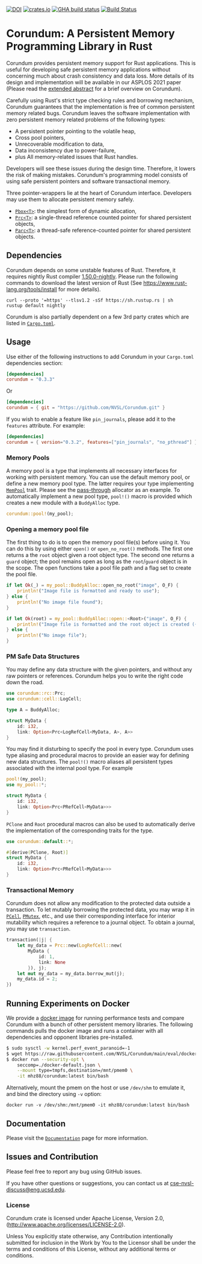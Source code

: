 [![DOI](https://zenodo.org/badge/DOI/10.5281/zenodo.4539743.svg)](https://doi.org/10.5281/zenodo.4539743)
[![crates.io](https://img.shields.io/crates/v/corundum.svg)](https://crates.io/crates/corundum)
[![GHA build status](https://github.com/NVSL/Corundum/workflows/CI/badge.svg)](https://github.com/NVSL/Corundum/actions)
[![Build Status](https://travis-ci.org/NVSL/Corundum.svg?branch=main)](https://travis-ci.org/NVSL/Corundum)

# Corundum: A Persistent Memory Programming Library in Rust

Corundum provides persistent memory support for Rust applications. This
is useful for developing safe persistent memory applications without concerning
much about crash consistency and data loss. More details of its design and implementation
will be available in our ASPLOS 2021 paper (Please read the
[extended abstract](https://asplos-conference.org/abstracts/asplos21-paper171-extended_abstract.pdf)
for a brief overview on Corundum).

Carefully using Rust's strict type checking rules and borrowing mechanism,
Corundum guarantees that the implementation is free of common persistent memory
related bugs. Corundum leaves the software implementation with zero persistent
memory related problems of the following types:

* A persistent pointer pointing to the volatile heap,
* Cross pool pointers,
* Unrecoverable modification to data,
* Data inconsistency due to power-failure,
* plus All memory-related issues that Rust handles.

Developers will see these issues during the design time. Therefore, it lowers
the risk of making mistakes. Corundum's programming model consists of using safe
persistent pointers and software transactional memory.

Three pointer-wrappers lie at the heart of Corundum interface. Developers may use
them to allocate persistent memory safely.

* [`Pbox<T>`](src/boxed.rs#L108): the simplest form of dynamic allocation,
* [`Prc<T>`](src/prc.rs#L117): a single-thread reference counted pointer for shared
    persistent objects,
* [`Parc<T>`](src/sync/parc.rs#L159): a thread-safe reference-counted pointer for
    shared persistent objects.

## Dependencies

Corundum depends on some unstable features of Rust. Therefore, it requires
nightly Rust compiler [1.50.0-nightly](https://github.com/rust-lang/rust).
Please run the following commands to download the latest version of Rust (See
<https://www.rust-lang.org/tools/install> for more details).

```shell
curl --proto '=https' --tlsv1.2 -sSf https://sh.rustup.rs | sh
rustup default nightly
```

Corundum is also partially dependent on a few 3rd party crates which are listed
in [`Cargo.toml`](Cargo.toml#L34-L45).

## Usage

Use either of the following instructions to add Corundum in your `Cargo.toml`
dependencies section:

```toml
[dependencies]
corundum = "0.3.3"
```

Or

```toml
[dependencies]
corundum = { git = "https://github.com/NVSL/Corundum.git" }
```

If you wish to enable a feature like `pin_journals`, please add it to the
`features` attribute. For example:

```toml
[dependencies]
corundum = { version="0.3.2", features=["pin_journals", "no_pthread"] }
```

### Memory Pools

A memory pool is a type that implements all necessary interfaces for working
with persistent memory. You can use the default memory pool, or define a new
memory pool type. The latter requires your type implementing
[`MemPool`](src/alloc/pool.rs#L169) trait. Please see the
[pass-through](src/alloc/heap.rs#L26) allocator as an example. To automatically
implement a new pool type, `pool!()` macro is provided which creates a new module
with a `BuddyAlloc` type.

```rust
corundum::pool!(my_pool);
```

### Opening a memory pool file

The first thing to do is to open the memory pool file(s) before using it. You
can do this by using either `open()` or `open_no_root()` methods. The first one
returns a the `root` object given a root object type. The second one returns a
`guard` object; the pool remains open as long as the `root`/`guard` object is in
the scope. The open functions take a pool file path and a flag set to create
the pool file.

```rust
if let Ok(_) = my_pool::BuddyAlloc::open_no_root("image", O_F) {
    println!("Image file is formatted and ready to use");
} else {
    println!("No image file found");
}
```

```rust
if let Ok(root) = my_pool::BuddyAlloc::open::<Root>("image", O_F) {
    println!("Image file is formatted and the root object is created ({:?})", root);
} else {
    println!("No image file");
}
```

### PM Safe Data Structures

You may define any data structure with the given pointers, and without any raw
pointers or references. Corundum helps you to write the right code down the road.

```rust
use corundum::rc::Prc;
use corundum::cell::LogCell;

type A = BuddyAlloc;

struct MyData {
    id: i32,
    link: Option<Prc<LogRefCell<MyData, A>, A>>
}
```

You may find it disturbing to specify the pool in every type. Corundum uses type
aliasing and procedural macros to provide an easier way for defining new data
structures. The `pool!()` macro aliases all persistent types associated with the
internal pool type. For example

```rust
pool!(my_pool);
use my_pool::*;

struct MyData {
    id: i32,
    link: Option<Prc<PRefCell<MyData>>>
}
```

`PClone` and `Root` procedural macros can also be used to automatically derive
the implementation of the corresponding traits for the type.

```rust
use corundum::default::*;

#[derive(PClone, Root)]
struct MyData {
    id: i32,
    link: Option<Prc<PRefCell<MyData>>>
}
```

### Transactional Memory

Corundum does not allow any modification to the protected data outside a
transaction. To let mutably borrowing the protected data, you may wrap it in
[`PCell`](src/cell/cell.rs#33), [`PMutex`](src/sync/mutex.rs#145), etc.,
and use their corresponding interface for interior mutability which requires a
reference to a journal object. To obtain a journal, you may use `transaction`.

```rust
transaction(|j| {
    let my_data = Prc::new(LogRefCell::new(
        MyData {
            id: 1,
            link: None
        }), j);
    let mut my_data = my_data.borrow_mut(j);
    my_data.id = 2;
})
```

## Running Experiments on Docker

We provide a [docker image](https://hub.docker.com/r/mhz88/corundum) for running
performance tests and compare Corundum with a bunch of other persistent memory
libraries. The following commands pulls the docker image and runs a container with
all dependencies and opponent libraries pre-installed.

```sh
$ sudo sysctl -w kernel.perf_event_paranoid=-1
$ wget https://raw.githubusercontent.com/NVSL/Corundum/main/eval/docker-default.json
$ docker run --security-opt \
    seccomp=./docker-default.json \
    --mount type=tmpfs,destination=/mnt/pmem0 \
    -it mhz88/corundum:latest bin/bash
```

Alternatively, mount the pmem on the host or use `/dev/shm` to emulate it, and bind the directory using `-v` option:

```
docker run -v /dev/shm:/mnt/pmem0 -it mhz88/corundum:latest bin/bash
```

## Documentation

Please visit the [`Documentation`](https://nvsl.github.io/Corundum/) page for
more information.

## Issues and Contribution

Please feel free to report any bug using GitHub issues.

If you have other questions or suggestions, you can contact us
at cse-nvsl-discuss@eng.ucsd.edu.

### License

Corundum crate is licensed under Apache License, Version 2.0,
(<http://www.apache.org/licenses/LICENSE-2.0>).

Unless You explicitly state otherwise, any Contribution intentionally submitted
for inclusion in the Work by You to the Licensor shall be under the terms and
conditions of this License, without any additional terms or conditions.
